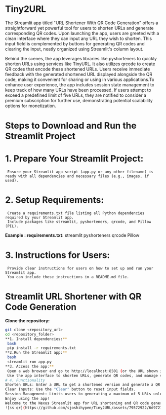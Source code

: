 # Tiny2URL

The Streamlit app titled "URL Shortener With QR Code Generation" offers a straightforward yet powerful tool for users to shorten URLs and generate corresponding QR codes. Upon launching the app, users are greeted with a clean interface where they can input any URL they wish to shorten. This input field is complemented by buttons for generating QR codes and clearing the input, neatly organized using Streamlit's column layout.

Behind the scenes, the app leverages libraries like pyshorteners to quickly shorten URLs using services like TinyURL. It also utilizes qrcode to create QR codes that encode these shortened URLs. Users receive immediate feedback with the generated shortened URL displayed alongside the QR code, making it convenient for sharing or using in various applications.To enhance user experience, the app includes session state management to keep track of how many URLs have been processed. If users attempt to exceed a predefined limit of five URLs, they are notified to consider a premium subscription for further use, demonstrating potential scalability options for monetization.


# Steps to Download and Run the Streamlit Project
# 1. Prepare Your Streamlit Project:
     Ensure your Streamlit app script (app.py or any other filename) is ready with all dependencies and necessary files (e.g., images, if used).
# 2. Setup Requirements:
     Create a requirements.txt file listing all Python dependencies required by your Streamlit app. 
     Include packages like streamlit, pyshorteners, qrcode, and Pillow (PIL).
**Example :  requirements.txt:**
             streamlit
             pyshorteners
             qrcode
             Pillow
# 3. Instructions for Users:
     Provide clear instructions for users on how to set up and run your Streamlit app. 
     You can include these instructions in a README.md file.
# Streamlit URL Shortener with QR Code Generation
**Clone the repository:**
   ```bash
   git clone <repository_url>
   cd <repository_folder>
**1. Install dependencies:**
    bash
    pip install -r requirements.txt
**2.Run the Streamlit app:**
    bash
    streamlit run app.py
**3. Access the app:**
    Open a web browser and go to http://localhost:8501 (or the URL shown in the terminal after running Streamlit).
    Use the app interface to shorten URLs, generate QR codes, and manage sessions.
# 4. Functionality
Shorten URLs: Enter a URL to get a shortened version and generate a QR code.
Clear Inputs: Use the "Clear" button to reset input fields.
Session Management: Limits users to generating a maximum of 5 URLs unless they log in or purchase a premium subscription.
Enjoy using the app!
Welcome to the Nexus Streamlit app for URL shortening and QR code generation!
![ss qr](https://github.com/sjoshihypen/Tiny2URL/assets/79572922/6d972197-4726-40af-9896-10002cfafe15)




